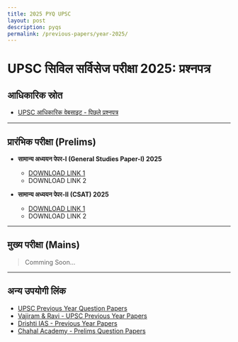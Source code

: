 ```yaml
---
title: 2025 PYQ UPSC
layout: post
description: pyqs
permalink: /previous-papers/year-2025/
---
```


# **UPSC सिविल सर्विसेज परीक्षा 2025: प्रश्नपत्र**

##  आधिकारिक स्रोत
- [UPSC आधिकारिक वेबसाइट - पिछले प्रश्नपत्र](https://upsc.gov.in/examinations/previous-question-papers)

---

## **प्रारंभिक परीक्षा (Prelims)**

  - **सामान्य अध्ययन पेपर-I (General Studies Paper-I) 2025**
       - [DOWNLOAD LINK 1](https://upsc.gov.in/sites/default/files/QP-CSP-25-GENERAL-STUDIES-PAPER-I-26052025.pdf)
       - DOWNLOAD LINK 2

  - **सामान्य अध्ययन पेपर-II (CSAT) 2025**
      - [DOWNLOAD LINK 1](https://upsc.gov.in/sites/default/files/QP-CSP-25-GENERAL-STUDIES-PAPER-II-26052025.pdf)
      - DOWNLOAD LINK 2

---

## **मुख्य परीक्षा (Mains)**
 > Comming Soon...

---

##  अन्य उपयोगी लिंक
- [UPSC Previous Year Question Papers](https://upsc.gov.in/examinations/previous-question-papers)
- [Vajiram & Ravi - UPSC Previous Year Papers](https://vajiramandravi.com/upsc-previous-papers/)
- [Drishti IAS - Previous Year Papers](https://www.drishtiias.com/free-downloads/download-previous-year-papers)
- [Chahal Academy - Prelims Question Papers](https://chahalacademy.com/upsc-cse-prelims-question-papers-pyq)


